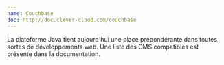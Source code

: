 ```yaml
---
name: Couchbase
doc: http://doc.clever-cloud.com/couchbase
---
```

La plateforme Java tient aujourd'hui une place prépondérante dans toutes sortes de développements web. Une liste des CMS compatibles est présente dans la documentation.